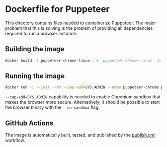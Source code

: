 # Dockerfile for Puppeteer

This directory contains files needed to containerize Puppeteer. The major problem
that this is solving is the problem of providing all dependencies required to run a
browser instance.

## Building the image

```bash
docker build -t puppeteer-chrome-linux . # `puppeteer-chrome-linux` is the name of the image.
```

## Running the image

```bash
docker run -i --init --rm --cap-add=SYS_ADMIN --name puppeteer-chrome puppeteer-chrome-linux node -e "`cat test.js`"
```

`--cap-add=SYS_ADMIN` capability is needed to enable Chromium sandbox that makes the browser more secure. Alternatively, it should be possible to start the browser binary with the `--no-sandbox` flag.

## GitHub Actions

The image is automatically built, tested, and published by the [publish.yml](https://github.com/puppeteer/puppeteer/blob/main/.github/workflows/publish.yml) workflow.
